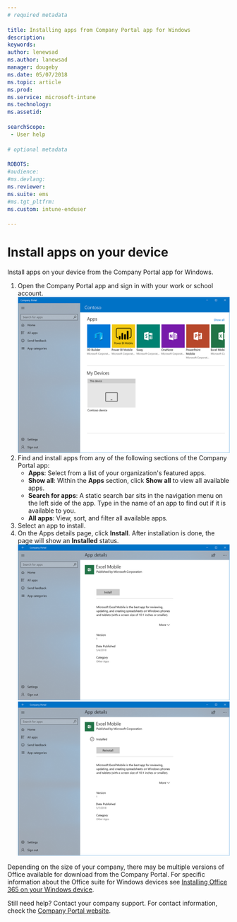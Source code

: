 ```yaml
---
# required metadata

title: Installing apps from Company Portal app for Windows
description:
keywords:
author: lenewsad
ms.author: lanewsad
manager: dougeby
ms.date: 05/07/2018
ms.topic: article
ms.prod:
ms.service: microsoft-intune
ms.technology:
ms.assetid:

searchScope:
 - User help

# optional metadata

ROBOTS:  
#audience:
#ms.devlang:
ms.reviewer: 
ms.suite: ems
#ms.tgt_pltfrm:
ms.custom: intune-enduser

---
```


# Install apps on your device
Install apps on your device from the Company Portal app for Windows.

1. Open the Company Portal app and sign in with your work or school account.
![The Company Portal app for Windows 10 home page.](./media/RS1_AppDetailsPage_Installed_03.png)
2. Find and install apps from any of the following sections of the Company Portal app:
    * **Apps**: Select from a list of your organization's featured apps. 
    * **Show all**: Within the **Apps** section, click **Show all** to view all available apps.
    * **Search for apps**: A static search bar sits in the navigation menu on the left side of the app. Type in the name of an app to find out if it is available to you.
    * **All apps**: View, sort, and filter all available apps.
3. Select an app to install.
4. On the Apps details page, click **Install**. After installation is done, the page will show an **Installed** status.
![The Company Portal app for Windows 10, app details page.](./media/RS1_AppDetailsPage_Installed_02.png)  
![The Company Portal app for Windows 10, app details page, Installed status showing.](./media/RS1_AppDetailsPage_Installed_01.png)    

 Depending on the size of your company, there may be multiple versions of Office available for download from the Company Portal. For specific information about the Office suite for Windows devices see [Installing Office 365 on your Windows device](./install-office-windows.md).

Still need help? Contact your company support. For contact information, check the [Company Portal website](https://portal.manage.microsoft.com#HelpDeskDialog).